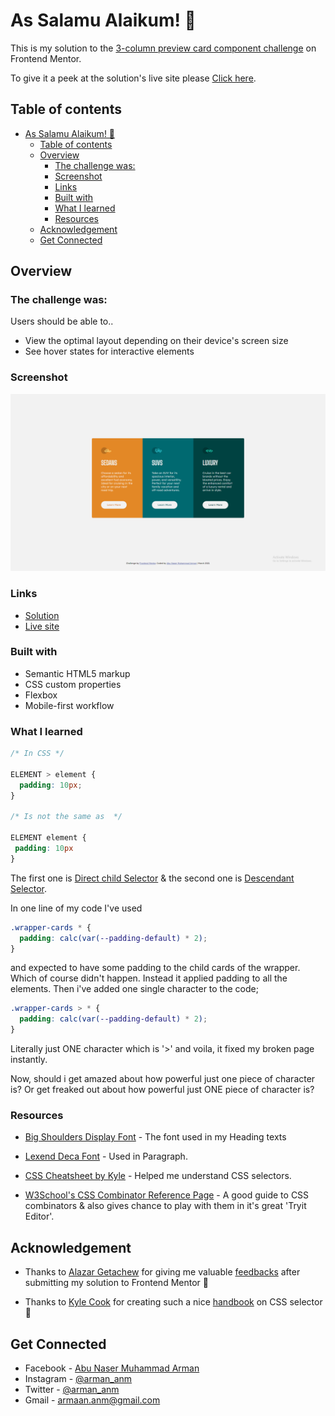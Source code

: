 # As Salamu Alaikum! 👋 

This is my solution to the [3-column preview card component challenge](https://www.frontendmentor.io/challenges/3column-preview-card-component-pH92eAR2-)  on Frontend Mentor. 

To give it a peek at the solution's live site please [Click here](https://arman-anm.github.io/3-column-preview-card-component/).

## Table of contents

- [As Salamu Alaikum! 👋](#as-salamu-alaikum-)
  - [Table of contents](#table-of-contents)
  - [Overview](#overview)
    - [The challenge was:](#the-challenge-was)
    - [Screenshot](#screenshot)
    - [Links](#links)
    - [Built with](#built-with)
    - [What I learned](#what-i-learned)
    - [Resources](#resources)
  - [Acknowledgement](#acknowledgement)
  - [Get Connected](#get-connected)


## Overview

### The challenge was:

Users should be able to..

- View the optimal layout depending on their device's screen size
- See hover states for interactive elements

### Screenshot

![The screenshot of my solution](./images/screenshot.png)

### Links

- [Solution](https://www.frontendmentor.io/solutions/solution-to-3column-previewcard-component-challenge-using-flexbox-h-YuBCn58)
- [Live site](https://arman-anm.github.io/3-column-preview-card-component/)

### Built with

- Semantic HTML5 markup
- CSS custom properties
- Flexbox
- Mobile-first workflow

### What I learned

```css
/* In CSS */

ELEMENT > element {
  padding: 10px;
}

/* Is not the same as  */

ELEMENT element {
 padding: 10px
}
```

The first one is [Direct child Selector](https://www.w3schools.com/css/css_combinators.asp) & the second one is [Descendant Selector](https://www.w3schools.com/css/css_combinators.asp). 

In one line of my code I've used
```css
.wrapper-cards * {
  padding: calc(var(--padding-default) * 2);
}
```
and expected to have some padding to the child cards of the wrapper. Which of course didn't happen. Instead it applied padding to all the elements. Then i've added one single character to the code;
```css
.wrapper-cards > * {
  padding: calc(var(--padding-default) * 2);
}
```
 Literally just ONE character which is '>' and voila, it fixed my broken page instantly. 
 
Now, should i get amazed about how powerful just one piece of character is? Or get freaked out about how powerful just ONE piece of character is?

### Resources

- [Big Shoulders Display Font](https://fonts.google.com/specimen/Big+Shoulders+Display) - The font used in my Heading texts
- [Lexend Deca Font](https://fonts.google.com/specimen/Lexend+Deca) - Used in Paragraph.

- [CSS Cheatsheet by Kyle](https://webdevsimplified.com/specificity-cheat-sheet.html) - Helped me understand CSS selectors.
- [W3School's CSS Combinator Reference Page](https://www.w3schools.com/css/css_combinators.asp) - A good guide to CSS combinators & also gives chance to play with them in it's great 'Tryit Editor'. 

## Acknowledgement
- Thanks to [Alazar Getachew](https://github.com/AlazarG19) for giving me valuable [feedbacks](https://www.frontendmentor.io/solutions/solution-to-3column-previewcard-component-challenge-using-flexbox-h-YuBCn58#comment-623850e08a1c69047217f8ab) after submitting my solution to Frontend Mentor 🙂

- Thanks to [Kyle Cook](https://www.youtube.com/c/WebDevSimplified/videos) for creating such a nice [handbook](https://webdevsimplified.com/specificity-cheat-sheet.html) on CSS selector 🙂

## Get Connected 

- Facebook - [Abu Naser Muhammad Arman](https://www.facebook.com/armaan.anm)
- Instagram - [@arman_anm](https://www.instagram.com/arman_anm/)
- Twitter - [@arman_anm](https://twitter.com/arman_anm)
- Gmail - <armaan.anm@gmail.com>